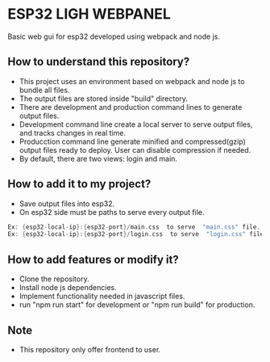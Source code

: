 # ESP32 LIGH WEBPANEL
Basic web gui for esp32 developed using webpack and node js.

## How to understand this repository?
* This project uses an environment based on webpack and node js to bundle all files.
* The output files are stored inside "build" directory.
* There are development and production command lines to generate output files.
* Development command line create a local server to serve output files, and tracks changes in real time.
* Producction command line generate minified and compressed(gzip) output files ready to deploy. User
can disable compression if needed.
* By default, there are two views: login and main.

## How to add it to my project?
* Save output files into esp32.
* On esp32 side must be paths to serve every output file.
```c
Ex: {esp32-local-ip}:{esp32-port}/main.css  to serve  "main.css" file.
Ex: {esp32-local-ip}:{esp32-port}/login.css  to serve  "login.css" file.
```

## How to add features or modify it?
* Clone the repository.
* Install node js dependencies.
* Implement functionality needed in javascript files.
* run "npm run start" for development or "npm run build" for production.

## Note
* This repository only offer frontend to user.
